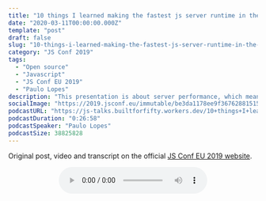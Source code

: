```yaml
---
title: "10 things I learned making the fastest js server runtime in the world | JSConf EU 2019"
date: "2020-03-11T00:00:00.000Z"
template: "post"
draft: false
slug: "10-things-i-learned-making-the-fastest-js-server-runtime-in-the-world-jsconf-eu-2019"
category: "JS Conf 2019"
tags:
  - "Open source"
  - "Javascript"
  - "JS Conf EU 2019"
  - "Paulo Lopes"
description: "This presentation is about server performance, which means that no time in the world would be enough to cover it all. Hopefully, I can share with you the top #10 things I’ve learned while putting JavaScript on the top of the server side benchmarks. You will learn about runtimes and engines, how some are more capable than others, and sometimes the obvious choice is not always the right one… This talk is about thinking outside of the box, being creative and don’t take anything for granted. We will debunk myths about native code vs script or RAM usage, it’s going to be fast! I promise!"
socialImage: "https://2019.jsconf.eu/immutable/be3da1178ee9f36762881515307c344a98762a8f/images/cms/paulo-lopes-9f344fc3-1000-square.jpg"
podcastURL: "https://js-talks.builtforfifty.workers.dev/10+things+I+learned+making+the+fastest+JS+server+runtime+in+the+world+by+Paulo+Lopes+JSConf+EU.mp3"
podcastDuration: "0:26:58"
podcastSpeaker: "Paulo Lopes"
podcastSize: 38825828
---
```


Original post, video and transcript on the official [JS Conf EU 2019 website](https://2019.jsconf.eu/paulo-lopes/10-things-i-learned-making-the-fastest-js-server-runtime-in-the-world.html).

<!-- End of podcast preview -->

<div style="text-align: center">
	<audio controls="controls">
		<source type="audio/mp3" src="https://js-talks.builtforfifty.workers.dev/10+things+I+learned+making+the+fastest+JS+server+runtime+in+the+world+by+Paulo+Lopes+JSConf+EU.mp3"></source>
		<p>Your browser does not support the audio element.</p>
	</audio>
</div>